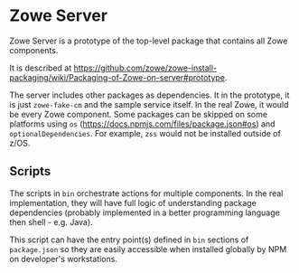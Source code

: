 # Zowe Server

Zowe Server is a prototype of the top-level package that contains all Zowe components.

It is described at <https://github.com/zowe/zowe-install-packaging/wiki/Packaging-of-Zowe-on-server#prototype>.

The server includes other packages as dependencies. It in the prototype, it is just `zowe-fake-cm` and the sample service itself. In the real Zowe, it would be every Zowe component.
Some packages can be skipped on some platforms using `os` (<https://docs.npmjs.com/files/package.json#os>) and `optionalDependencies`.
For example, `zss` would not be installed outside of z/OS.

## Scripts

The scripts in `bin` orchestrate actions for multiple components.
In the real implementation, they will have full logic of understanding package dependencies
(probably implemented in a better programming language then shell - e.g. Java).

This script can have the entry point(s) defined in `bin` sections of `package.json` so they are easily accessible when installed globally by NPM on developer's workstations.
